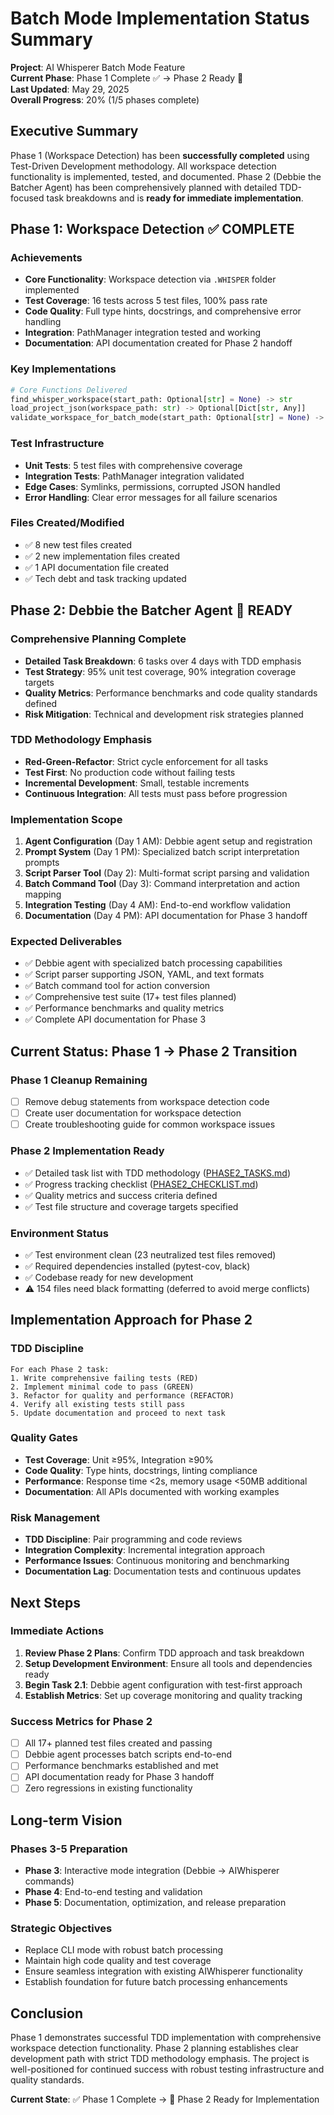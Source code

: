 # Batch Mode Implementation Status Summary

**Project**: AI Whisperer Batch Mode Feature  
**Current Phase**: Phase 1 Complete ✅ → Phase 2 Ready 🔄  
**Last Updated**: May 29, 2025  
**Overall Progress**: 20% (1/5 phases complete)

## Executive Summary

Phase 1 (Workspace Detection) has been **successfully completed** using Test-Driven Development methodology. All workspace detection functionality is implemented, tested, and documented. Phase 2 (Debbie the Batcher Agent) has been comprehensively planned with detailed TDD-focused task breakdowns and is **ready for immediate implementation**.

## Phase 1: Workspace Detection ✅ COMPLETE

### Achievements
- **Core Functionality**: Workspace detection via `.WHISPER` folder implemented
- **Test Coverage**: 16 tests across 5 test files, 100% pass rate
- **Code Quality**: Full type hints, docstrings, and comprehensive error handling
- **Integration**: PathManager integration tested and working
- **Documentation**: API documentation created for Phase 2 handoff

### Key Implementations
```python
# Core Functions Delivered
find_whisper_workspace(start_path: Optional[str] = None) -> str
load_project_json(workspace_path: str) -> Optional[Dict[str, Any]]
validate_workspace_for_batch_mode(start_path: Optional[str] = None) -> str
```

### Test Infrastructure
- **Unit Tests**: 5 test files with comprehensive coverage
- **Integration Tests**: PathManager integration validated
- **Edge Cases**: Symlinks, permissions, corrupted JSON handled
- **Error Handling**: Clear error messages for all failure scenarios

### Files Created/Modified
- ✅ 8 new test files created
- ✅ 2 new implementation files created
- ✅ 1 API documentation file created
- ✅ Tech debt and task tracking updated

## Phase 2: Debbie the Batcher Agent 🔄 READY

### Comprehensive Planning Complete
- **Detailed Task Breakdown**: 6 tasks over 4 days with TDD emphasis
- **Test Strategy**: 95% unit test coverage, 90% integration coverage targets
- **Quality Metrics**: Performance benchmarks and code quality standards defined
- **Risk Mitigation**: Technical and development risk strategies planned

### TDD Methodology Emphasis
- **Red-Green-Refactor**: Strict cycle enforcement for all tasks
- **Test First**: No production code without failing tests
- **Incremental Development**: Small, testable increments
- **Continuous Integration**: All tests must pass before progression

### Implementation Scope
1. **Agent Configuration** (Day 1 AM): Debbie agent setup and registration
2. **Prompt System** (Day 1 PM): Specialized batch script interpretation prompts
3. **Script Parser Tool** (Day 2): Multi-format script parsing and validation
4. **Batch Command Tool** (Day 3): Command interpretation and action mapping
5. **Integration Testing** (Day 4 AM): End-to-end workflow validation
6. **Documentation** (Day 4 PM): API documentation for Phase 3 handoff

### Expected Deliverables
- ✅ Debbie agent with specialized batch processing capabilities
- ✅ Script parser supporting JSON, YAML, and text formats
- ✅ Batch command tool for action conversion
- ✅ Comprehensive test suite (17+ test files planned)
- ✅ Performance benchmarks and quality metrics
- ✅ Complete API documentation for Phase 3

## Current Status: Phase 1 → Phase 2 Transition

### Phase 1 Cleanup Remaining
- [ ] Remove debug statements from workspace detection code
- [ ] Create user documentation for workspace detection
- [ ] Create troubleshooting guide for common workspace issues

### Phase 2 Implementation Ready
- ✅ Detailed task list with TDD methodology ([PHASE2_TASKS.md](PHASE2_TASKS.md))
- ✅ Progress tracking checklist ([PHASE2_CHECKLIST.md](PHASE2_CHECKLIST.md))
- ✅ Quality metrics and success criteria defined
- ✅ Test file structure and coverage targets specified

### Environment Status
- ✅ Test environment clean (23 neutralized test files removed)
- ✅ Required dependencies installed (pytest-cov, black)
- ✅ Codebase ready for new development
- ⚠️ 154 files need black formatting (deferred to avoid merge conflicts)

## Implementation Approach for Phase 2

### TDD Discipline
```
For each Phase 2 task:
1. Write comprehensive failing tests (RED)
2. Implement minimal code to pass (GREEN)
3. Refactor for quality and performance (REFACTOR)
4. Verify all existing tests still pass
5. Update documentation and proceed to next task
```

### Quality Gates
- **Test Coverage**: Unit ≥95%, Integration ≥90%
- **Code Quality**: Type hints, docstrings, linting compliance
- **Performance**: Response time <2s, memory usage <50MB additional
- **Documentation**: All APIs documented with working examples

### Risk Management
- **TDD Discipline**: Pair programming and code reviews
- **Integration Complexity**: Incremental integration approach
- **Performance Issues**: Continuous monitoring and benchmarking
- **Documentation Lag**: Documentation tests and continuous updates

## Next Steps

### Immediate Actions
1. **Review Phase 2 Plans**: Confirm TDD approach and task breakdown
2. **Setup Development Environment**: Ensure all tools and dependencies ready
3. **Begin Task 2.1**: Debbie agent configuration with test-first approach
4. **Establish Metrics**: Set up coverage monitoring and quality tracking

### Success Metrics for Phase 2
- [ ] All 17+ planned test files created and passing
- [ ] Debbie agent processes batch scripts end-to-end
- [ ] Performance benchmarks established and met
- [ ] API documentation ready for Phase 3 handoff
- [ ] Zero regressions in existing functionality

## Long-term Vision

### Phases 3-5 Preparation
- **Phase 3**: Interactive mode integration (Debbie → AIWhisperer commands)
- **Phase 4**: End-to-end testing and validation
- **Phase 5**: Documentation, optimization, and release preparation

### Strategic Objectives
- Replace CLI mode with robust batch processing
- Maintain high code quality and test coverage
- Ensure seamless integration with existing AIWhisperer functionality
- Establish foundation for future batch processing enhancements

## Conclusion

Phase 1 demonstrates successful TDD implementation with comprehensive workspace detection functionality. Phase 2 planning establishes clear development path with strict TDD methodology emphasis. The project is well-positioned for continued success with robust testing infrastructure and quality standards.

**Current State**: ✅ Phase 1 Complete → 🔄 Phase 2 Ready for Implementation
